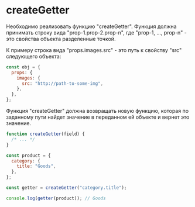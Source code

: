 # createGetter

Необходимо реализовать функцию "createGetter". Функция должна принимать строку вида
"prop-1.prop-2.prop-n", где "prop-1, ..., prop-n" - это свойства объекта разделенные точкой.

К примеру строка вида "props.images.src" - это путь к свойству "src" следующего объекта:

```javascript
const obj = {
  props: {
    images: {
      src: "http://path-to-some-img",
    },
  },
};
```

Функция "createGetter" должна возвращать новую функцию, которая по заданному пути
найдет значение в переданном ей объекте и вернет это значение.

```javascript
function createGetter(field) {
  /* ... */
}

const product = {
  category: {
    title: "Goods",
  },
};

const getter = createGetter("category.title");

console.log(getter(product)); // Goods
```
